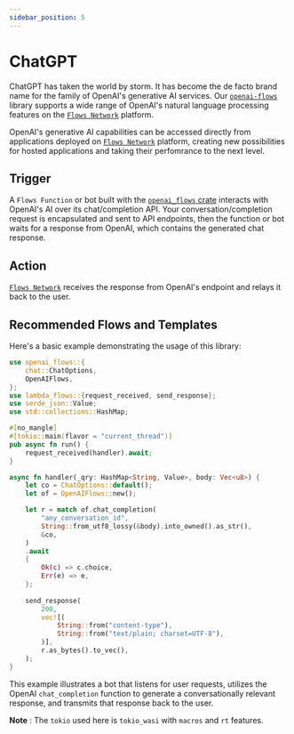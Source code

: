 ```yaml
---
sidebar_position: 5
---
```


# ChatGPT

ChatGPT has taken the world by storm. It has become the de facto brand name for the family of OpenAI's generative AI services. Our [`openai-flows`](https://docs.rs/openai-flows/) library supports a wide range of OpenAI's natural language processing features on the [`Flows Network`](https://docs.flows.network/docs/) platform.

OpenAI's generative AI capabilities can be accessed directly from applications deployed on [`Flows Network`](https://flows.network/) platform, creating new possibilities for hosted applications and taking their perfomrance to the next level.


## Trigger

A `Flows Function` or bot built with the [`openai_flows` crate](https://crates.io/crates/openai-flows) interacts with OpenAI's AI over its chat/completion API. Your conversation/completion request is encapsulated and sent to API endpoints, then the function or bot waits for a response from OpenAI, which contains the generated chat response.


## Action

[`Flows Network`](https://flows.network/) receives the response from OpenAI's endpoint and relays it back to the user. 


## Recommended Flows and Templates

Here's a basic example demonstrating the usage of this library:

```rust
use openai_flows::{
    chat::ChatOptions,
    OpenAIFlows,
};
use lambda_flows::{request_received, send_response};
use serde_json::Value;
use std::collections::HashMap;

#[no_mangle]
#[tokio::main(flavor = "current_thread")]
pub async fn run() {
    request_received(handler).await;
}

async fn handler(_qry: HashMap<String, Value>, body: Vec<u8>) {
    let co = ChatOptions::default();
    let of = OpenAIFlows::new();

    let r = match of.chat_completion(
        "any_conversation_id",
        String::from_utf8_lossy(&body).into_owned().as_str(),
        &co,
    )
    .await
    {
        Ok(c) => c.choice,
        Err(e) => e,
    };
     
    send_response(
        200,
        vec![(
            String::from("content-type"),
            String::from("text/plain; charset=UTF-8"),
        )],
        r.as_bytes().to_vec(),
    );
}
```


This example illustrates a bot that listens for user requests, utilizes the OpenAI `chat_completion` function to generate a conversationally relevant response, and transmits that response back to the user.

**Note** : The `tokio` used here is `tokio_wasi` with `macros` and `rt` features.
